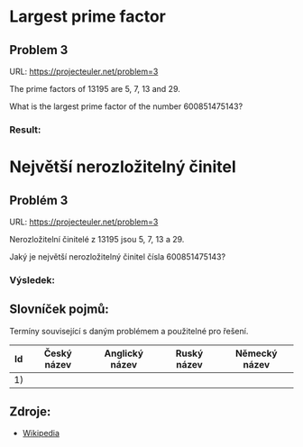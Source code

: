 ﻿# Largest prime factor
## Problem 3

URL: https://projecteuler.net/problem=3

The prime factors of 13195 are 5, 7, 13 and 29.

What is the largest prime factor of the number 600851475143?

### Result:


# Největší nerozložitelný činitel
## Problém 3

URL: https://projecteuler.net/problem=3

Nerozložitelní činitelé z 13195 jsou 5, 7, 13 a 29.

Jaký je největší nerozložitelný činitel čísla 600851475143?

### Výsledek:


## Slovníček pojmů:
Termíny související s daným problémem a použitelné pro řešení.

Id | Český název | Anglický název | Ruský název | Německý název 
---|-------------|----------------|-------------|--------------
1) |  |  |  |

## Zdroje:

* [Wikipedia](https://wikipedia.org)
